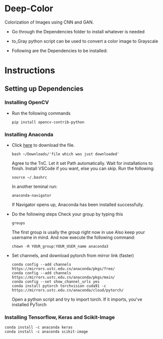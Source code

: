 # Deep-Color
Colorization of Images using CNN and GAN.

* Go through the Dependencies folder to install whatever is needed

* to_Gray python script can be used to convert a color image to Grayscale

* Following are the Dependencies to be installed: 

# Instructions

## Setting up Dependencies

### Installing OpenCV
* Run the following commands
  ```
  pip install opencv-contrib-python
  ```
### Installing Anaconda

* Click [here](https://repo.anaconda.com/archive/Anaconda3-5.2.0-Linux-x86_64.sh) to download the file.

  ```
  bash ~/Downloads/'file which was just downloaded'
  ```

  Agree to the TnC. Let it set Path automatically. Wait for installations to finish.
  Install VSCode if you want, else you can skip.
  Run the following:

  ```
  source ~/.bashrc
  ```

  In another teminal run:
  ```
  anaconda-navigator
  ```
  If Navigator opens up, Anaconda has been installed successfully.

* Do the following steps
  Check your group by typing this
  ```
  groups
  ```
  The first group is usally the group right now in use
  Also keep your username in mind. And now execute the following command:
  ```
  chown -R YOUR_group:YOUR_USER_name anaconda3
  ```
* Set channels, and download pytorch from mirror link (faster)

  ```
  conda config --add channels https://mirrors.ustc.edu.cn/anaconda/pkgs/free/
  conda config --add channels https://mirrors.ustc.edu.cn/anaconda/pkgs/main/
  conda config --set show_channel_urls yes
  conda install pytorch torchvision cuda91 -c https://mirrors.ustc.edu.cn/anaconda/cloud/pytorch/
  ```
  Open a python script and try to import torch. If it imports, you've installed PyTorch
  
### Installing Tensorflow, Keras and Scikit-Image
 
  ```
  conda install -c anaconda keras 
  conda install -c anaconda scikit-image
  ```
